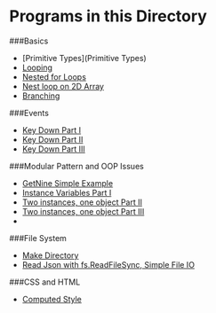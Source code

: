 Programs in this Directory
==========================

###Basics

- [Primitive Types](Primitive Types)
- [Looping](https://github.com/charliecalvert/JsObjects/tree/master/JavaScript/Syntax/Loops01)
- [Nested for Loops](https://github.com/charliecalvert/JsObjects/tree/master/JavaScript/Syntax/ForLoopNested)
- [Nest loop on 2D Array](https://github.com/charliecalvert/JsObjects/tree/master/JavaScript/Syntax/ArrayTwoDimensions)
- [Branching](https://github.com/charliecalvert/JsObjects/tree/master/JavaScript/Syntax/Branching01)

###Events

- [Key Down Part I](https://github.com/charliecalvert/JsObjects/tree/master/JavaScript/Syntax/KeyDown)
- [Key Down Part II](https://github.com/charliecalvert/JsObjects/tree/master/JavaScript/Syntax/KeyDown02)
- [Key Down Part III](https://github.com/charliecalvert/JsObjects/tree/master/JavaScript/Syntax/KeyDown03)

###Modular Pattern and OOP Issues

- [GetNine Simple Example](https://github.com/charliecalvert/JsObjects/blob/master/JavaScript/Syntax/GetNine/index.js)
- [Instance Variables Part I](https://github.com/charliecalvert/JsObjects/tree/master/JavaScript/Syntax/InstanceVariable)
- [Two instances, one object Part II](https://github.com/charliecalvert/JsObjects/tree/master/JavaScript/Syntax/InstanceVariable02)
- [Two instances, one object Part III](https://github.com/charliecalvert/JsObjects/tree/master/JavaScript/Syntax/InstanceVariable03)
- []()

###File System

- [Make Directory](https://github.com/charliecalvert/JsObjects/tree/master/JavaScript/Syntax/MakeDirectory)
- [Read Json with fs.ReadFileSync, Simple File IO](https://github.com/charliecalvert/JsObjects/tree/master/JavaScript/Syntax/ReadJson)

###CSS and HTML

- [Computed Style](https://github.com/charliecalvert/JsObjects/tree/master/JavaScript/Syntax/ComputedStyle)

